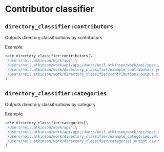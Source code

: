 # Contributor classifier


## `directory_classifier:contributors`

Outputs directory classifications by contributors

Example:

```bash
rake directory_classifier:contributors[\
'/Users/neil.atkinson/work/api',\
'/Users/neil.atkinson/work/api/app;/Users/neil.atkinson/work/api/spec;/Users/neil.atkinson/work/api/lib/tasks;/Users/neil.atkinson/work/api/gems',\
'/Users/neil.atkinson/work/directory_classifier/example_contributors.yml',\
'/Users/neil.atkinson/work/directory_classifier/contributions_output.csv'\
]
```

## `directory_classifier:categories`

Outputs directory classifications by category

Example:

```bash
rake directory_classifier:categories[\
'/Users/neil.atkinson/work/api',\
'/Users/neil.atkinson/work/api/app;/Users/neil.atkinson/work/api/spec;/Users/neil.atkinson/work/api/lib/tasks;/Users/neil.atkinson/work/api/gems',\
'/Users/neil.atkinson/work/directory_classifier/example_categories.yml',\
'/Users/neil.atkinson/work/directory_classifier/categories_output.csv'\
]
```
